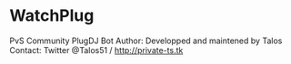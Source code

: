 # WatchPlug

PvS Community PlugDJ Bot
Author: Developped and maintened by Talos
Contact: Twitter @Talos51 / http://private-ts.tk
